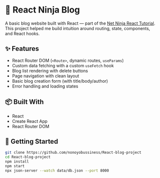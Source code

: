 # 🥷 React Ninja Blog

A basic blog website built with React — part of the [Net Ninja React Tutorial](https://www.youtube.com/watch?v=j942wKiXFu8&list=PL4cUxeGkcC9gZD-Tvwfod2gaISzfRiP9d).  
This project helped me build intuition around routing, state, components, and React hooks.

## ✨ Features

- React Router DOM (`<Route>`, dynamic routes, `useParams`)
- Custom data fetching with a custom `useFetch` hook
- Blog list rendering with delete buttons
- Page navigation with clean layout
- Basic blog creation form (with title/body/author)
- Error handling and loading states

## 📦 Built With

- React
- Create React App
- React Router DOM

## 🚀 Getting Started

```bash
git clone https://github.com/nonoyobussiness/React-blog-project
cd React-blog-project
npm install
npm start
npx json-server --watch data/db.json --port 8000
```
